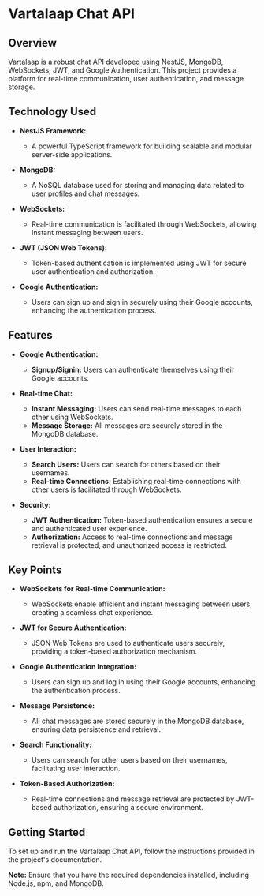 # Vartalaap Chat API

## Overview

Vartalaap is a robust chat API developed using NestJS, MongoDB, WebSockets, JWT, and Google Authentication. This project provides a platform for real-time communication, user authentication, and message storage.

## Technology Used

- **NestJS Framework:**
  - A powerful TypeScript framework for building scalable and modular server-side applications.

- **MongoDB:**
  - A NoSQL database used for storing and managing data related to user profiles and chat messages.

- **WebSockets:**
  - Real-time communication is facilitated through WebSockets, allowing instant messaging between users.

- **JWT (JSON Web Tokens):**
  - Token-based authentication is implemented using JWT for secure user authentication and authorization.

- **Google Authentication:**
  - Users can sign up and sign in securely using their Google accounts, enhancing the authentication process.

## Features

- **Google Authentication:**
  - **Signup/Signin:** Users can authenticate themselves using their Google accounts.

- **Real-time Chat:**
  - **Instant Messaging:** Users can send real-time messages to each other using WebSockets.
  - **Message Storage:** All messages are securely stored in the MongoDB database.

- **User Interaction:**
  - **Search Users:** Users can search for others based on their usernames.
  - **Real-time Connections:** Establishing real-time connections with other users is facilitated through WebSockets.

- **Security:**
  - **JWT Authentication:** Token-based authentication ensures a secure and authenticated user experience.
  - **Authorization:** Access to real-time connections and message retrieval is protected, and unauthorized access is restricted.

## Key Points

- **WebSockets for Real-time Communication:**
  - WebSockets enable efficient and instant messaging between users, creating a seamless chat experience.

- **JWT for Secure Authentication:**
  - JSON Web Tokens are used to authenticate users securely, providing a token-based authorization mechanism.

- **Google Authentication Integration:**
  - Users can sign up and log in using their Google accounts, enhancing the authentication process.

- **Message Persistence:**
  - All chat messages are stored securely in the MongoDB database, ensuring data persistence and retrieval.

- **Search Functionality:**
  - Users can search for other users based on their usernames, facilitating user interaction.

- **Token-Based Authorization:**
  - Real-time connections and message retrieval are protected by JWT-based authorization, ensuring a secure environment.

## Getting Started

To set up and run the Vartalaap Chat API, follow the instructions provided in the project's documentation.

**Note:** Ensure that you have the required dependencies installed, including Node.js, npm, and MongoDB.

